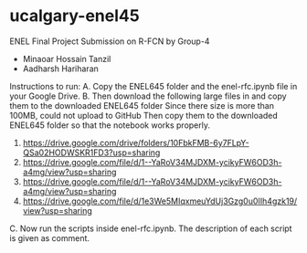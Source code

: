 # ucalgary-enel45
ENEL Final Project Submission on R-FCN by Group-4

- Minaoar Hossain Tanzil
- Aadharsh Hariharan


Instructions to run:
A. Copy the ENEL645 folder and the enel-rfc.ipynb file in your Google Drive.
B. Then download the following large files in and copy them to the downloaded ENEL645 folder
  Since there size is more than 100MB, could not upload to GitHub
  Then copy them to the downloaded ENEL645 folder so that the notebook works properly.

  1. https://drive.google.com/drive/folders/10FbkFMB-6y7FLpY-QSa02HODWSKR1FD3?usp=sharing
  2. https://drive.google.com/file/d/1--YaRoV34MJDXM-ycikyFW6OD3h-a4mg/view?usp=sharing
  3. https://drive.google.com/file/d/1--YaRoV34MJDXM-ycikyFW6OD3h-a4mg/view?usp=sharing
  4. https://drive.google.com/file/d/1e3We5MIqxmeuYdUj3Gzg0u0IIh4gzk19/view?usp=sharing


C. Now run the scripts inside enel-rfc.ipynb. The description of each script is given as comment.
